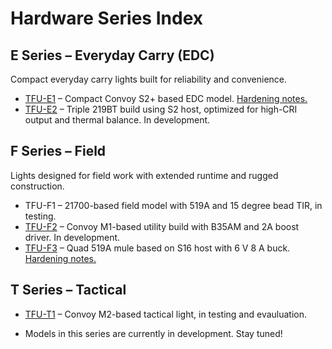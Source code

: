 # Hardware Series Index

## E Series – Everyday Carry (EDC)

Compact everyday carry lights built for reliability and convenience.

- [TFU-E1](TFU-E1.md) – Compact Convoy S2+ based EDC model. [Hardening notes.](TFU-E1-Hardening-List.md)
- [TFU-E2](TFU-E2.md) – Triple 219BT build using S2 host, optimized for high-CRI output and thermal balance. In development.

## F Series – Field

Lights designed for field work with extended runtime and rugged construction.

- TFU-F1 – 21700-based field model with 519A and 15 degree bead TIR, in testing.  
- [TFU-F2](TFU-F2.md) – Convoy M1-based utility build with B35AM and 2A boost driver. In development.  
- [TFU-F3](TFU-F3.md) – Quad 519A mule based on S16 host with 6 V 8 A buck. [Hardening notes.](TFU-F3-Hardening-List.md)

## T Series – Tactical

- [TFU-T1](TFU-T1.md) – Convoy M2-based tactical light, in testing and evauluation.

- Models in this series are currently in development. Stay tuned!
